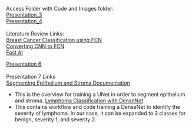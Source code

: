 Access Folder with Code and Images folder:<br />
[Presentation_3](https://drive.google.com/drive/folders/1gN3i3x5G72V636mmWIMhZWi1MMrNPrpH?usp=sharing) <br />
[Presentation_4](https://drive.google.com/drive/folders/1gDBufwy9L9rwWI0KyjHdpsI-wW0cchzX?usp=sharing) <br />
<br />
Literature Review Links: <br />
[Breast Cancer Classification using FCN](https://pmc.ncbi.nlm.nih.gov/articles/PMC9246636/#sec3) <br />
[Converting CNN to FCN](https://learnopencv.com/fully-convolutional-image-classification-on-arbitrary-sized-image/) <br />
[Fast AI](https://docs.fast.ai/)

[Presentation 6](https://docs.google.com/spreadsheets/d/1413GCgFmC1y34owZ0FJIKob4a4hSzU9M-QOJNwOJKhM/edit?usp=sharing)
<br />
<br />
Presentation 7 Links <br />
[Segmenting Epithelium and Stroma Documentation](https://andrewjanowczyk.com/pytorch-unet-for-digital-pathology-segmentation/) <br />
- This is the overview for training a UNet in order to segment epithelium and stroma.
[Lymphoma Classification with DenseNet](https://github.com/choosehappy/PytorchDigitalPathology/tree/master/classification_lymphoma_densenet) <br /> 
- This contains workflow and code training a DenseNet to identify the severity of lymphoma. In our case, it can be expanded to 3 classes for benign, severity 1, and severity 2.
<br />
